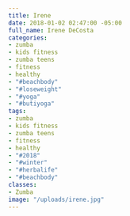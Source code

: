 ```yaml
---
title: Irene
date: 2018-01-02 02:47:00 -05:00
full_name: Irene DeCosta
categories:
- zumba
- kids fitness
- zumba teens
- fitness
- healthy
- "#beachbody"
- "#loseweight"
- "#yoga"
- "#butiyoga"
tags:
- zumba
- kids fitness
- zumba teens
- fitness
- healthy
- "#2018"
- "#winter"
- "#herbalife"
- "#beachbody"
classes:
- Zumba
image: "/uploads/irene.jpg"
---
```



